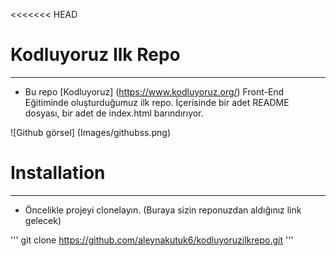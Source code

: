 <<<<<<< HEAD
# Kodluyoruz Ilk Repo
---------------------------------------------

* Bu repo [Kodluyoruz] (https://www.kodluyoruz.org/) Front-End Eğitiminde oluşturduğumuz ilk repo. İçerisinde bir adet README dosyası, bir adet de index.html barındırıyor.

![Github görsel] (Images/githubss.png)

# Installation
----------------------------------

* Öncelikle projeyi clonelayın. (Buraya sizin reponuzdan aldığınız link gelecek)

'''
git clone https://github.com/aleynakutuk6/kodluyoruzilkrepo.git
'''
